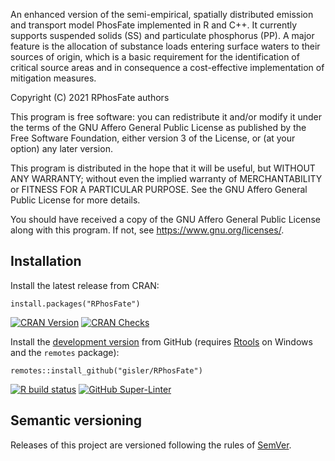 An enhanced version of the semi-empirical, spatially distributed emission and transport model PhosFate implemented in R and C++. It currently supports suspended solids (SS) and particulate phosphorus (PP). A major feature is the allocation of substance loads entering surface waters to their sources of origin, which is a basic requirement for the identification of critical source areas and in consequence a cost-effective implementation of mitigation measures.

Copyright (C) 2021 RPhosFate authors

This program is free software: you can redistribute it and/or modify it under the terms of the GNU Affero General Public License as published by the Free Software Foundation, either version 3 of the License, or (at your option) any later version.

This program is distributed in the hope that it will be useful, but WITHOUT ANY WARRANTY; without even the implied warranty of MERCHANTABILITY or FITNESS FOR A PARTICULAR PURPOSE. See the GNU Affero General Public License for more details.

You should have received a copy of the GNU Affero General Public License along with this program. If not, see <https://www.gnu.org/licenses/>.

## Installation

Install the latest release from CRAN:

`install.packages("RPhosFate")`

[![CRAN Version](https://www.r-pkg.org/badges/version/RPhosFate)](https://cran.r-project.org/package=RPhosFate) [![CRAN Checks](https://badges.cranchecks.info/worst/RPhosFate.svg)](https://cran.r-project.org/web/checks/check_results_RPhosFate.html)

Install the [development version](https://gisler.github.io/RPhosFate/dev/) from GitHub (requires [Rtools](https://cran.r-project.org/bin/windows/Rtools/) on Windows and the `remotes` package):

`remotes::install_github("gisler/RPhosFate")`

[![R build status](https://github.com/gisler/RPhosFate/workflows/R-CMD-check/badge.svg)](https://github.com/gisler/RPhosFate/actions?query=workflow%3AR-CMD-check) [![GitHub Super-Linter](https://github.com/gisler/RPhosFate/workflows/Lint%20Code%20Base/badge.svg)](https://github.com/gisler/RPhosFate/actions?query=workflow%3A%22Lint+Code+Base%22)

## Semantic versioning

Releases of this project are versioned following the rules of [SemVer](https://semver.org).
